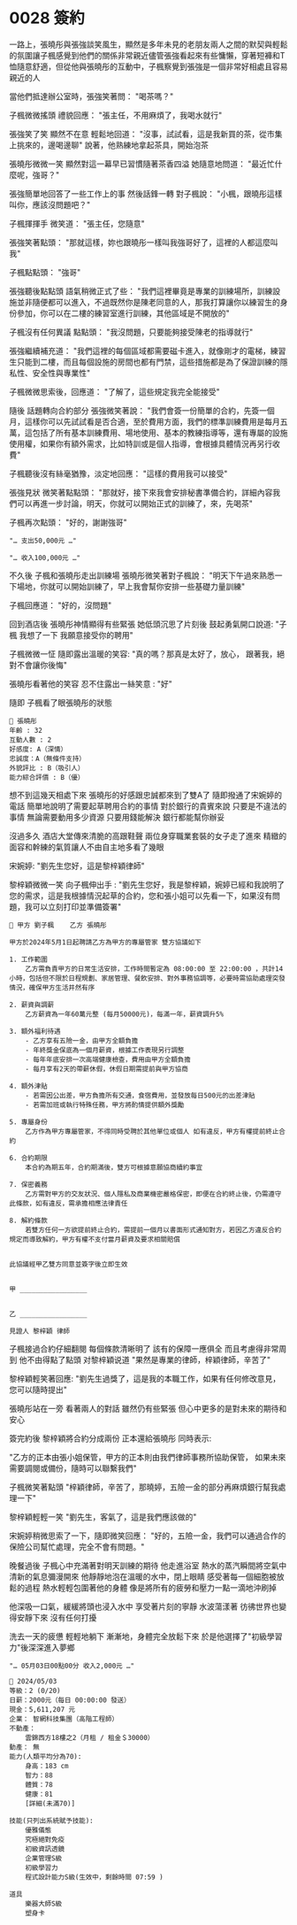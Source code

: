 # 0028 簽約

一路上，張曉彤與張強談笑風生，顯然是多年未見的老朋友兩人之間的默契與輕鬆的氛圍讓子楓感覺到他們的關係非常親近儘管張強看起來有些慵懶，穿著短褲和T恤隨意舒適，但從他與張曉彤的互動中，子楓察覺到張強是一個非常好相處且容易親近的人

當他們抵達辦公室時，張強笑著問：
"喝茶嗎？"

子楓微微搖頭
禮貌回應：
"張主任，不用麻煩了，我喝水就行"

張強笑了笑
顯然不在意
輕鬆地回道：
"沒事，試試看，這是我新買的茶，從市集上挑來的，邊喝邊聊"
說著，他熟練地拿起茶具，開始泡茶

張曉彤微微一笑
顯然對這一幕早已習慣隨著茶香四溢
她隨意地問道：
"最近忙什麼呢，強哥？"

張強簡單地回答了一些工作上的事
然後話鋒一轉
對子楓說：
"小楓，跟曉彤這樣叫你，應該沒問題吧？"

子楓揮揮手
微笑道：
"張主任，您隨意"

張強笑著點頭：
"那就這樣，妳也跟曉彤一樣叫我強哥好了，這裡的人都這麼叫我"

子楓點點頭：
"強哥"

張強聽後點點頭
語氣稍微正式了些：
"我們這裡畢竟是專業的訓練場所，訓練設施並非隨便都可以進入，不過既然你是陳老同意的人，那我打算讓你以練習生的身份參加，你可以在二樓的練習室進行訓練，其他區域是不開放的"

子楓沒有任何異議
點點頭：
"我沒問題，只要能夠接受陳老的指導就行"

張強繼續補充道：
"我們這裡的每個區域都需要磁卡進入，就像剛才的電梯，練習生只能到二樓，而且每個設施的房間也都有門禁，這些措施都是為了保證訓練的隱私性、安全性與專業性"

子楓微微思索後，回應道：
"了解了，這些規定我完全能接受"

隨後
話題轉向合約部分
張強微笑著說：
"我們會簽一份簡單的合約，先簽一個月，這樣你可以先試試看是否合適，至於費用方面，我們的標準訓練費用是每月五萬，這包括了所有基本訓練費用、場地使用、基本的教練指導等，還有專屬的設施使用權，如果你有額外需求，比如特訓或是個人指導，會根據具體情況再另行收費"

子楓聽後沒有絲毫猶豫，淡定地回應：
"這樣的費用我可以接受"

張強見狀
微笑著點點頭：
"那就好，接下來我會安排秘書準備合約，詳細內容我們可以再進一步討論，明天，你就可以開始正式的訓練了，來，先喝茶"

子楓再次點頭：
"好的，謝謝強哥"


`"… 支出50,000元 …"`

`"… 收入100,000元 …"`

不久後
子楓和張曉彤走出訓練場
張曉彤微笑著對子楓說：
"明天下午過來熟悉一下場地，你就可以開始訓練了，早上我會幫你安排一些基礎力量訓練"

子楓回應道：
"好的，沒問題"

回到酒店後
張曉彤神情顯得有些緊張
她低頭沉思了片刻後 
鼓起勇氣開口說道:
"子楓 我想了一下 我願意接受你的聘用"

子楓微微一怔 
隨即露出溫暖的笑容: 
"真的嗎？那真是太好了，放心， 跟著我，絕對不會讓你後悔"

張曉彤看著他的笑容
忍不住露出一絲笑意 :
"好"

隨即
子楓看了眼張曉彤的狀態

```
📰 張曉彤
年齡 : 32
互動人數 : 2
好感度: A（深情）
忠誠度：A（無條件支持）
外貌評比 : B（吸引人）
能力綜合評價 : B（優）

```

想不到這幾天相處下來
張曉彤的好感跟忠誠都來到了雙A了
隨即撥通了宋婉婷的電話 
簡單地說明了需要起草聘用合約的事情
對於銀行的貴賓來說 
只要是不違法的事情 
無論需要動用多少資源 
只要用錢能解決 
銀行都能幫你辦妥

沒過多久
酒店大堂傳來清脆的高跟鞋聲
兩位身穿職業套裝的女子走了進來
精緻的面容和幹練的氣質讓人不由自主地多看了幾眼

宋婉婷:
"劉先生您好，這是黎梓穎律師"

黎梓穎微微一笑 
向子楓伸出手 :
"劉先生您好，我是黎梓穎，婉婷已經和我說明了您的需求，這是我根據情況起草的合約，您和張小姐可以先看一下，如果沒有問題，我可以立刻打印並準備簽署"

```
📎 甲方 劉子楓    乙方 張曉彤

甲方於2024年5月1日起聘請乙方為甲方的專屬管家 雙方協議如下

1. 工作範圍
    乙方需負責甲方的日常生活安排，工作時間暫定為 08:00:00 至 22:00:00 ，共計14小時，包括但不限於日程規劃、家居管理、餐飲安排、對外事務協調等，必要時需協助處理突發情況，確保甲方生活井然有序
    
2. 薪資與調薪
    乙方薪資為一年60萬元整 (每月50000元)，每滿一年，薪資調升5%
    
3. 額外福利待遇
    - 乙方享有五險一金，由甲方全額負擔
    - 年終獎金保底為一個月薪資，根據工作表現另行調整
    - 每年年底安排一次高端健康檢查，費用由甲方全額負擔
    - 每月享有2天的帶薪休假，休假日期需提前與甲方協商

4. 額外津貼
    - 若需因公出差，甲方負擔所有交通，食宿費用，並發放每日500元的出差津貼
    - 若需加班或執行特殊任務，甲方將酌情提供額外獎勵

5. 專屬身份
    乙方作為甲方專屬管家，不得同時受聘於其他單位或個人 如有違反，甲方有權提前終止合約
    
6. 合約期限
    本合約為期五年，合約期滿後，雙方可根據意願協商續約事宜
    
7. 保密義務
    乙方需對甲方的交友狀況、個人隱私及商業機密嚴格保密，即便在合約終止後，仍需遵守此條款，如有違反，需承擔相應法律責任
    
8. 解約條款
    若雙方任何一方欲提前終止合約，需提前一個月以書面形式通知對方，若因乙方違反合約規定而導致解約，甲方有權不支付當月薪資及要求相關賠償
    

此協議經甲乙雙方同意並簽字後立即生效


甲 _________________  


乙 _________________

見證人 黎梓穎 律師

```

子楓接過合約仔細翻閱
每個條款清晰明了 
該有的保障一應俱全 
而且考慮得非常周到 
他不由得點了點頭 
对黎梓穎说道 
"果然是專業的律師，梓穎律師，辛苦了"

黎梓穎輕笑著回應: 
"劉先生過獎了，這是我的本職工作，如果有任何修改意見，您可以隨時提出"

張曉彤站在一旁 
看著兩人的對話 
雖然仍有些緊張 
但心中更多的是對未來的期待和安心

簽完約後
黎梓穎將合約分成兩份 
正本還給張曉彤 
同時表示:

"乙方的正本由張小姐保管，甲方的正本則由我們律師事務所協助保管， 如果未來需要調閱或備份，隨時可以聯繫我們"

子楓微笑著點頭
"梓穎律師，辛苦了，那曉婷，五險一金的部分再麻煩銀行幫我處理一下"

黎梓穎輕輕一笑
"劉先生，客氣了，這是我們應該做的"

宋婉婷稍微思索了一下，隨即微笑回應：
"好的，五險一金，我們可以通過合作的保險公司幫忙處理，完全不會有問題。"

晚餐過後
子楓心中充滿著對明天訓練的期待
他走進浴室
熱水的蒸汽瞬間將空氣中清新的氣息彌漫開來
他靜靜地泡在溫暖的水中，閉上眼睛
感受著每一個細胞被放鬆的過程
熱水輕輕包圍著他的身體
像是將所有的疲勞和壓力一點一滴地沖刷掉

他深吸一口氣，緩緩將頭也浸入水中
享受著片刻的寧靜
水波蕩漾著
彷彿世界也變得安靜下來
沒有任何打擾

洗去一天的疲憊
輕輕地躺下
漸漸地，身體完全放鬆下來
於是他選擇了"初級學習力"後深深進入夢鄉

`"… 05月03日00點00分 收入2,000元 …"`

```
📰 2024/05/03
等級：2 (0/20)
日薪：2000元（每日 00:00:00 發送）
現金：5,611,207 元
企業： 智網科技集團（高階工程師）
不動產：
    雲錦西方18樓之2（月租 / 租金＄30000）
動產： 無
能力(人類平均分為70):
    身高：183 cm
    智力：88
    體質：78
    健康：81
    [詳細(未滿70)]

技能(只列出系統賦予技能):
    優雅儀態
    究極絕對免疫
    初級資訊透鏡
    企業管理S級
    初級學習力
    程式設計能力S級(生效中，剩餘時間 07:59 )

道具
    樂器大師S級
    塑身卡
```